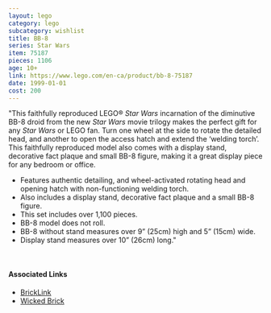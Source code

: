 ```yaml
---
layout: lego
category: lego
subcategory: wishlist
title: BB-8
series: Star Wars
item: 75187
pieces: 1106
age: 10+
link: https://www.lego.com/en-ca/product/bb-8-75187
date: 1999-01-01
cost: 200
---
```


"This faithfully reproduced LEGO® _Star Wars_ incarnation of the diminutive BB-8 droid from the new _Star Wars_ movie trilogy makes the perfect gift for any _Star Wars_ or LEGO fan. Turn one wheel at the side to rotate the detailed head, and another to open the access hatch and extend the ‘welding torch’. This faithfully reproduced model also comes with a display stand, decorative fact plaque and small BB-8 figure, making it a great display piece for any bedroom or office.

* Features authentic detailing, and wheel-activated rotating head and opening hatch with non-functioning welding torch.
* Also includes a display stand, decorative fact plaque and a small BB-8 figure.
* This set includes over 1,100 pieces.
* BB-8 model does not roll.
* BB-8 without stand measures over 9” (25cm) high and 5” (15cm) wide.
* Display stand measures over 10” (26cm) long."

<br>

#### Associated Links
* [BrickLink](https://www.bricklink.com/v2/catalog/catalogitem.page?S=75187-1)
* [Wicked Brick](https://www.wickedbrick.com/en-ca/products/display-case-for-lego-star-wars-bb-8-75187)
